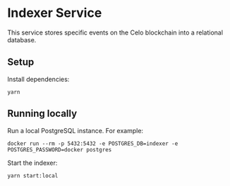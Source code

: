 # Indexer Service

This service stores specific events on the Celo blockchain into a
relational database.

## Setup

Install dependencies:

```
yarn
```

## Running locally

Run a local PostgreSQL instance. For example:

```
docker run --rm -p 5432:5432 -e POSTGRES_DB=indexer -e POSTGRES_PASSWORD=docker postgres
```

Start the indexer:

```
yarn start:local
```
